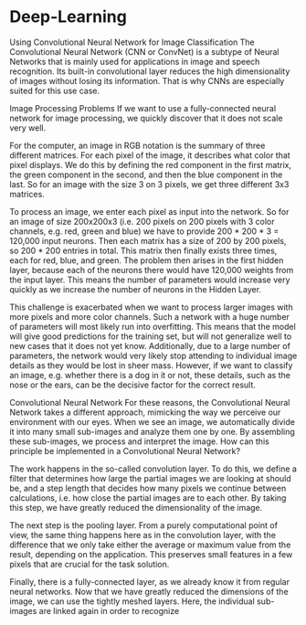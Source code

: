 # Deep-Learning

Using Convolutional Neural Network for Image Classification
The Convolutional Neural Network (CNN or ConvNet) is a subtype of Neural Networks that is mainly used for applications in image and speech recognition. Its built-in convolutional layer reduces the high dimensionality of images without losing its information. That is why CNNs are especially suited for this use case.

Image Processing Problems
If we want to use a fully-connected neural network for image processing, we quickly discover that it does not scale very well.

For the computer, an image in RGB notation is the summary of three different matrices. For each pixel of the image, it describes what color that pixel displays. We do this by defining the red component in the first matrix, the green component in the second, and then the blue component in the last. So for an image with the size 3 on 3 pixels, we get three different 3x3 matrices.

To process an image, we enter each pixel as input into the network. So for an image of size 200x200x3 (i.e. 200 pixels on 200 pixels with 3 color channels, e.g. red, green and blue) we have to provide 200 * 200 * 3 = 120,000 input neurons. Then each matrix has a size of 200 by 200 pixels, so 200 * 200 entries in total. This matrix then finally exists three times, each for red, blue, and green. The problem then arises in the first hidden layer, because each of the neurons there would have 120,000 weights from the input layer. This means the number of parameters would increase very quickly as we increase the number of neurons in the Hidden Layer.

This challenge is exacerbated when we want to process larger images with more pixels and more color channels. Such a network with a huge number of parameters will most likely run into overfitting. This means that the model will give good predictions for the training set, but will not generalize well to new cases that it does not yet know. Additionally, due to a large number of parameters, the network would very likely stop attending to individual image details as they would be lost in sheer mass. However, if we want to classify an image, e.g. whether there is a dog in it or not, these details, such as the nose or the ears, can be the decisive factor for the correct result.

Convolutional Neural Network
For these reasons, the Convolutional Neural Network takes a different approach, mimicking the way we perceive our environment with our eyes. When we see an image, we automatically divide it into many small sub-images and analyze them one by one. By assembling these sub-images, we process and interpret the image. How can this principle be implemented in a Convolutional Neural Network?

The work happens in the so-called convolution layer. To do this, we define a filter that determines how large the partial images we are looking at should be, and a step length that decides how many pixels we continue between calculations, i.e. how close the partial images are to each other. By taking this step, we have greatly reduced the dimensionality of the image.

The next step is the pooling layer. From a purely computational point of view, the same thing happens here as in the convolution layer, with the difference that we only take either the average or maximum value from the result, depending on the application. This preserves small features in a few pixels that are crucial for the task solution.

Finally, there is a fully-connected layer, as we already know it from regular neural networks. Now that we have greatly reduced the dimensions of the image, we can use the tightly meshed layers. Here, the individual sub-images are linked again in order to recognize
